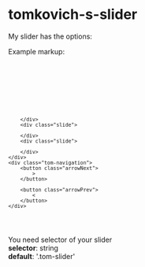 # tomkovich-s-slider

My slider has the options:

Example markup:
<code>
	
<div class="slider tom-slider">
	<div class="slides">
		<div class="slide">
				
		</div>
		<div class="slide">

		</div>
		<div class="slide">

		</div>
	</div>
	<div class="tom-navigation">
		<button class="arrowNext">
			>
		</button>

		<button class="arrowPrev">
			<
		</button>
	</div>
</div>
</code>

You need selector of your slider </br>
<strong>selector</strong>: string </br>
<strong>default</strong>: '.tom-slider' </br>

